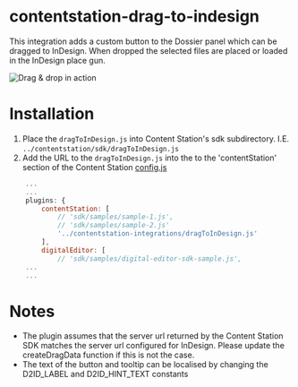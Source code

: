 # contentstation-drag-to-indesign
This integration adds a custom button to the Dossier panel which can be dragged to InDesign. When dropped the selected files are placed or loaded in the InDesign place gun.

![Drag & drop in action](https://github.com/WoodWing/contentstation-drag-to-indesign/blob/master/drag-to-indesign.gif "Drag & drop in action")

# Installation
1. Place the `dragToInDesign.js` into Content Station's sdk subdirectory. I.E. `../contentstation/sdk/dragToInDesign.js`
2. Add the URL to the `dragToInDesign.js` into the to the 'contentStation' section of the Content Station [config.js](https://helpcenter.woodwing.com/hc/en-us/articles/115005560243-Configuring-Content-Station-Aurora)
```javascript
    ...
    ...
    plugins: {
        contentStation: [
            // 'sdk/samples/sample-1.js',
            // 'sdk/samples/sample-2.js'
            '../contentstation-integrations/dragToInDesign.js'
        ],
        digitalEditor: [
            // 'sdk/samples/digital-editor-sdk-sample.js',
    ...
    ...
```

# Notes
* The plugin assumes that the server url returned by the Content Station SDK matches the server url configured for InDesign. Please update the createDragData function if this is not the case. 
* The text of the button and tooltip can be localised by changing the D2ID_LABEL and D2ID_HINT_TEXT constants

